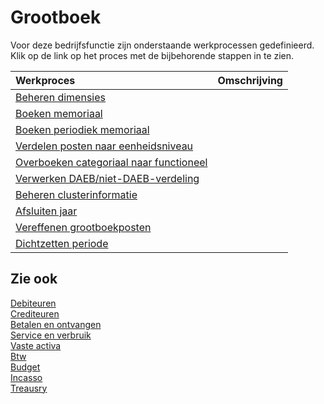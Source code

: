 # Grootboek

Voor deze bedrijfsfunctie zijn onderstaande werkprocessen gedefinieerd. Klik op de link op het proces met de bijbehorende stappen in te zien.

Werkproces | Omschrijving
:--- | :---
[Beheren dimensies](beheren-dimensies/) | 
[Boeken memoriaal](boeken-memoriaal/) | 
[Boeken periodiek memoriaal](boeken-periodiek-memoriaal/) | 
[Verdelen posten naar eenheidsniveau](verdelen-kosten-naar-eenheidsniveau/) | 
[Overboeken categoriaal naar functioneel](overboeken-categoriaal-naar-functioneel/) | 
[Verwerken DAEB/niet-DAEB-verdeling](verwerken-daeb-niet-daeb-verdeling/) | 
[Beheren clusterinformatie](beheren-clusterinformatie/) | 
[Afsluiten jaar](afsluiten-jaar/) | 
[Vereffenen grootboekposten](vereffenen-grootboekposten/) | 
[Dichtzetten periode](dichtzetten-periode/) | 

## Zie ook

[Debiteuren](debiteuren/)  
[Crediteuren](crediteuren/)  
[Betalen en ontvangen](betalen-en-ontvangen/)  
[Service en verbruik](service-en-verbruik/)  
[Vaste activa](vaste-activa/)  
[Btw](btw/)  
[Budget](budget/)  
[Incasso](incasso/)  
[Treausry](treasury/)
